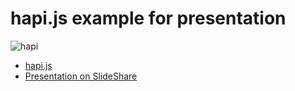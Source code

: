 # hapi.js example for presentation

![hapi](https://hapijs.com/public/img/logo.svg "hapi")

+ [hapi.js](https://hapijs.com)
+ [Presentation on SlideShare](http://www.slideshare.net/archik111/hapi2016)


